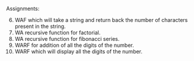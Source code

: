 Assignments:

<!-- 1. WAP to differenciate call by value and call by reference.
2. WAF which will take 3 integers and return max and min among these 3 integers. -->
<!-- 3. WAF which take a 3 digits integer value and interchange the first and last digit.
   The new number will be displayed in main and function's return type is void. -->
<!-- 4. WAF which will take an integer array and return the sum of all the elements, max and min.  -->
<!-- 5. WAF which will take a 2D array as input and returns each rows summation. Those summations
   has to be displayed in main function. -->
6. WAF which will take a string and return back the number of characters present in the string.
7. WA recursive function for factorial.
8. WA recursive function for fibonacci series.
9. WARF for addition of all the digits of the number.
10. WARF which will display all the digits of the number.
